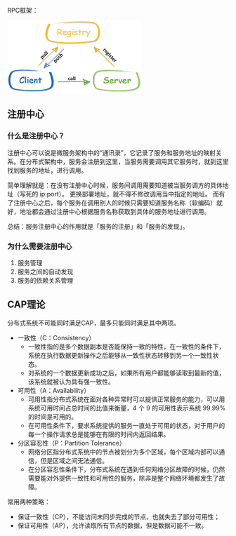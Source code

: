 RPC框架：

![img.png](rpc.png)

## 注册中心

### 什么是注册中心？

注册中心可以说是微服务架构中的“通讯录”，它记录了服务和服务地址的映射关系。在分布式架构中，服务会注册到这里，当服务需要调用其它服务时，就到这里找到服务的地址，进行调用。

简单理解就是：在没有注册中心时候，服务间调用需要知道被当服务调方的具体地址（写死的 ip:port）。 更换部署地址，就不得不修改调用当中指定的地址。
而有了注册中心之后，每个服务在调用别人的时候只需要知道服务名称（软编码）就好，地址都会通过注册中心根据服务名称获取到具体的服务地址进行调用。

总结：服务注册中心的作用就是「服务的注册」和「服务的发现」。

### 为什么需要注册中心

1. 服务管理
2. 服务之间的自动发现
3. 服务的依赖关系管理

## CAP理论

分布式系统不可能同时满足CAP，最多只能同时满足其中两项。
* 一致性（C：Consistency）
    * 一致性指的是多个数据副本是否能保持一致的特性，在一致性的条件下，系统在执行数据更新操作之后能够从一致性状态转移到另一个一致性状态。
    * 对系统的一个数据更新成功之后，如果所有用户都能够读取到最新的值，该系统就被认为具有强一致性。  
* 可用性（A：Availability）
    * 可用性指分布式系统在面对各种异常时可以提供正常服务的能力，可以用系统可用时间占总时间的比值来衡量，4 个 9 的可用性表示系统 99.99% 的时间是可用的。
    * 在可用性条件下，要求系统提供的服务一直处于可用的状态，对于用户的每一个操作请求总是能够在有限的时间内返回结果。
* 分区容忍性（P：Partition Tolerance）
    * 网络分区指分布式系统中的节点被划分为多个区域，每个区域内部可以通信，但是区域之间无法通信。
    * 在分区容忍性条件下，分布式系统在遇到任何网络分区故障的时候，仍然需要能对外提供一致性和可用性的服务，除非是整个网络环境都发生了故障。

常用两种策略：
* 保证一致性（CP），不能访问未同步完成的节点，也就失去了部分可用性；
* 保证可用性（AP），允许读取所有节点的数据，但是数据可能不一致。




